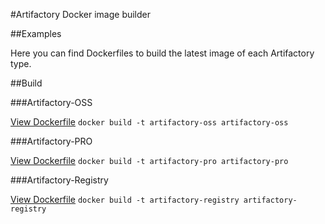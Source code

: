 #Artifactory Docker image builder

##Examples

Here you can find Dockerfiles to build the latest image of each Artifactory type.

##Build

###Artifactory-OSS

[View Dockerfile](artifactory-oss/Dockerfile)
`docker build -t artifactory-oss artifactory-oss`

###Artifactory-PRO

[View Dockerfile](artifactory-pro/Dockerfile)
`docker build -t artifactory-pro artifactory-pro`

###Artifactory-Registry

[View Dockerfile](artifactory-registry/Dockerfile)
`docker build -t artifactory-registry artifactory-registry`